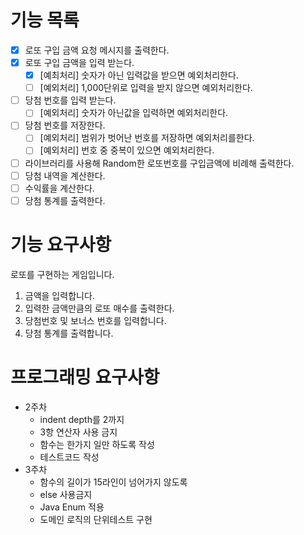 # 기능 목록
- [x] 로또 구입 금액 요청 메시지를 출력한다.
- [x] 로또 구입 금액을 입력 받는다.
  - [x] [예최처리] 숫자가 아닌 입력값을 받으면 예외처리한다.
  - [ ] [예외처리] 1,000단위로 입력을 받지 않으면 예외처리한다.
- [ ] 당첨 번호를 입력 받는다.
  - [ ] [예외처리] 숫자가 아닌값을 입력하면 예외처리한다.
- [ ] 당첨 번호를 저장한다.
  - [ ] [예외처리] 범위가 벗어난 번호를 저장하면 예외처리를한다.
  - [ ] [예외처리] 번호 중 중복이 있으면 예외처리한다.
- [ ] 라이브러리를 사용해 Random한 로또번호를 구입금액에 비례해 출력한다.
- [ ] 당첨 내역을 계산한다.
- [ ] 수익률을 계산한다.
- [ ] 당첨 통계를 출력한다.

# 기능 요구사항
로또를 구현하는 게임입니다.

1. 금액을 입력합니다.
2. 입력한 금액만큼의 로또 매수를 출력한다.
3. 당첨번호 및 보너스 번호를 입력합니다.
4. 당첨 통계를 출력합니다.

# 프로그래밍 요구사항
* 2주차
  * indent depth를 2까지
  * 3항 연산자 사용 금지
  * 함수는 한가지 일만 하도록 작성
  * 테스트코드 작성
* 3주차
  * 함수의 길이가 15라인이 넘어가지 않도록
  * else 사용금지
  * Java Enum 적용
  * 도메인 로직의 단위테스트 구현 
